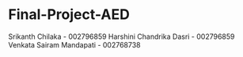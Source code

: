 # Final-Project-AED

Srikanth Chilaka - 002796859
Harshini Chandrika Dasri - 002796859
Venkata Sairam Mandapati - 002768738

